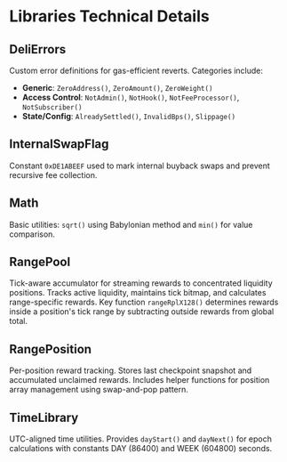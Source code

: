 # Libraries Technical Details

## DeliErrors

Custom error definitions for gas-efficient reverts. Categories include:

- **Generic**: `ZeroAddress()`, `ZeroAmount()`, `ZeroWeight()`
- **Access Control**: `NotAdmin()`, `NotHook()`, `NotFeeProcessor()`, `NotSubscriber()`
- **State/Config**: `AlreadySettled()`, `InvalidBps()`, `Slippage()`

## InternalSwapFlag

Constant `0xDE1ABEEF` used to mark internal buyback swaps and prevent recursive fee collection.

## Math

Basic utilities: `sqrt()` using Babylonian method and `min()` for value comparison.

## RangePool

Tick-aware accumulator for streaming rewards to concentrated liquidity positions. Tracks active liquidity, maintains tick bitmap, and calculates range-specific rewards. Key function `rangeRplX128()` determines rewards inside a position's tick range by subtracting outside rewards from global total.

## RangePosition

Per-position reward tracking. Stores last checkpoint snapshot and accumulated unclaimed rewards. Includes helper functions for position array management using swap-and-pop pattern.

## TimeLibrary

UTC-aligned time utilities. Provides `dayStart()` and `dayNext()` for epoch calculations with constants DAY (86400) and WEEK (604800) seconds.
